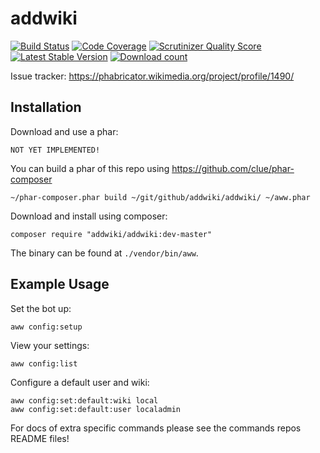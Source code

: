 # addwiki

[![Build Status](https://travis-ci.org/addwiki/addwiki.png?branch=master)](https://travis-ci.org/addwiki/addwiki)
[![Code Coverage](https://scrutinizer-ci.com/g/addwiki/addwiki/badges/coverage.png?s=fae232d8c82ba16e2123faa640983cb22f96f51d)](https://scrutinizer-ci.com/g/addwiki/addwiki/)
[![Scrutinizer Quality Score](https://scrutinizer-ci.com/g/addwiki/addwiki/badges/quality-score.png?s=eda891f8ffeff635f1b36994d42370650b59e718)](https://scrutinizer-ci.com/g/addwiki/addwiki/)
[![Latest Stable Version](https://poser.pugx.org/addwiki/addwiki/version.png)](https://packagist.org/packages/addwiki/addwiki)
[![Download count](https://poser.pugx.org/addwiki/addwiki/d/total.png)](https://packagist.org/packages/addwiki/addwiki)

Issue tracker: https://phabricator.wikimedia.org/project/profile/1490/

## Installation

Download and use a phar:

    NOT YET IMPLEMENTED!

You can build a phar of this repo using https://github.com/clue/phar-composer

    ~/phar-composer.phar build ~/git/github/addwiki/addwiki/ ~/aww.phar

Download and install using composer:

    composer require "addwiki/addwiki:dev-master"

The binary can be found at `./vendor/bin/aww`.

## Example Usage

Set the bot up:

    aww config:setup

View your settings:

    aww config:list

Configure a default user and wiki:

    aww config:set:default:wiki local
    aww config:set:default:user localadmin

For docs of extra specific commands please see the commands repos README files!

